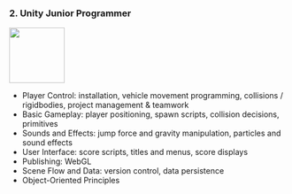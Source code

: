 
### 2. Unity Junior Programmer

<img src="https://images.credly.com/size/340x340/images/a7bea4b9-3704-4905-8681-aeaf64efd2f1/blob" height=100>

- Player Control: installation, vehicle movement programming, collisions / rigidbodies, project management & teamwork
- Basic Gameplay: player positioning, spawn scripts, collision decisions, primitives
- Sounds and Effects: jump force and gravity manipulation, particles and sound effects
- User Interface: score scripts, titles and menus, score displays
- Publishing: WebGL
- Scene Flow and Data: version control, data persistence
- Object-Oriented Principles

